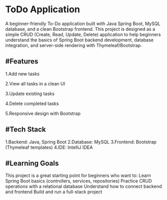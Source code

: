 <h1>ToDo Application</h1>

A beginner-friendly To-Do application built with Java Spring Boot, MySQL database, and a clean Bootstrap frontend. This project is designed as a simple CRUD (Create, Read, Update, Delete) application to help beginners understand the basics of Spring Boot backend development, database integration, and server-side rendering with Thymeleaf/Bootstrap.

<h2>#Features</h2>

1.Add new tasks

2.View all tasks in a clean UI

3.Update existing tasks

4.Delete completed tasks

5.Responsive design with Bootstrap

<h2>#Tech Stack </h2>
1.Backend: Java, Spring Boot 
2.Database: MySQL 
3.Frontend: Bootstrap (Thymeleaf templates) 
4.IDE: IntelliJ IDEA

<h2>#Learning Goals</h2>
This project is a great starting point for beginners who want to: Learn Spring Boot basics (controllers, services, repositories) Practice CRUD operations with a relational database Understand how to connect backend and frontend Build and run a full-stack project
